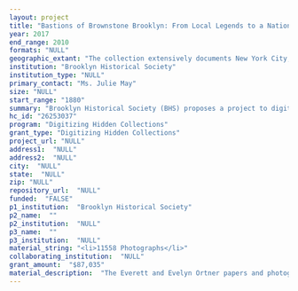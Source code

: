 ```yaml
--- 
layout: project 
title: "Bastions of Brownstone Brooklyn: From Local Legends to a National Movement"
year: 2017
end_range: 2010
formats: "NULL"
geographic_extant: "The collection extensively documents New York City, especially the boroughs of Brooklyn and Manhattan. Other geographic areas represented include cities associated with the Back to the City Conference: St. Paul (MN), Hartford (CT), San Antonio (TX), Louisville (KY), Miami (FL), Cleveland (OH), Milwaukee (WI), Wilmington (DE), and Washington DC."
institution: "Brooklyn Historical Society"
institution_type: "NULL"
primary_contact: "Ms. Julie May"
size: "NULL"
start_range: "1880"
summary: "Brooklyn Historical Society (BHS) proposes a project to digitize and make accessible online the records of Everett and Evelyn Ortner as leaders in NYC’s historic preservation and urban revival movements across the country. The collection’s extensive evidence of the Ortner’s successful grassroots activism and influence on urban revival movements nationwide make it an essential source for scholars studying cultural movements, the transformation of post-industrial cities, gentrification, activism, architecture, and more. The collection reveals motivations and processes of work that were foundational to the current renewed interest in urban living and the explosive popularity of Brooklyn as a brand, adding an important source to look to in the evolving conversation on these topics. Digitization will provide exponentially increased access, particularly to remote and digital researchers, making possible new kinds of scholarship, both local and national in scope."
hc_id: "26253037"
program: "Digitizing Hidden Collections"
grant_type: "Digitizing Hidden Collections"
project_url: "NULL"
address1:  "NULL"
address2:  "NULL"
city:  "NULL"
state:  "NULL"
zip: "NULL"
repository_url:  "NULL"
funded:  "FALSE"
p1_institution:  "Brooklyn Historical Society"
p2_name:  ""
p2_institution:  "NULL"
p3_name:  ""
p3_institution:  "NULL"
material_string: "<li>11558 Photographs</li>"
collaborating_institution:  "NULL"
grant_amount:  "$87,035"
material_description:  "The Everett and Evelyn Ortner papers and photographs (ca. 1880 – 2010, bulk 1940 – 2008) include photographs, audio recordings, moving images, and paper records that document the work of two key players of Brooklyn’s historic preservation and Brownstone Revival movements. The Ortner papers are comprised of administrative records of the Brownstone Revival Committee, founded in 1968 with Everett serving as its first president, including correspondence with local residents, housing tour files, brownstone renovation workshop files, and communications with community organizations, such as the Park Slope Civic Council and the Park Slope Betterment Committee. The files highlight the Ortners’ work with Brooklyn Union Gas Company, which was convinced to purchase and renovate homes in Park Slope for use as models to entice new residents to invest in the neighborhood. Everett was also the lead organizer of the Back to the City Conference series, which ran from the (1970s to 1980s). This conference brought together historic preservationists and community activists to meet and discuss strategies for revitalizing urban neighborhoods nationwide. The papers include records related to the conference and Board of Directors’ minutes. Everett was an avid photographer, who extensively documented the Park Slope neighborhood of Brooklyn, including panoramic shots of entire blocks of historic homes. These images were used to publicize the Brownstone Revival movement and secure the establishment of the Park Slope Historic District. Additionally, the collection includes audiovisual recordings of interviews with the Ortners, focusing on their roles as leaders in the Brownstone Revival movement."
---
```

